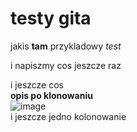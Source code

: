 # testy gita

jakis **tam** przykladowy *test*

i napiszmy cos jeszcze raz


i jeszcze cos <br/>
**opis po klonowaniu** <br/>
![image](http://biblioteka.pelplin.pl/wp-content/uploads/2013/11/znak-zapytania.jpg)
<br/>
i jeszcze jedno kolonowanie
